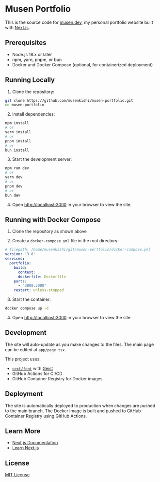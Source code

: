 # Musen Portfolio

This is the source code for [musen.dev](https://www.musen.dev), my personal portfolio website built with [Next.js](https://nextjs.org).

## Prerequisites

- Node.js 18.x or later
- npm, yarn, pnpm, or bun
- Docker and Docker Compose (optional, for containerized deployment)

## Running Locally

1. Clone the repository:
```bash
git clone https://github.com/musenkishi/musen-portfolio.git
cd musen-portfolio
```

2. Install dependencies:
```bash
npm install
# or
yarn install
# or
pnpm install
# or
bun install
```

3. Start the development server:
```bash
npm run dev
# or
yarn dev
# or
pnpm dev
# or
bun dev
```

4. Open [http://localhost:3000](http://localhost:3000) in your browser to view the site.

## Running with Docker Compose

1. Clone the repository as shown above

2. Create a `docker-compose.yml` file in the root directory:
```yaml
# filepath: /home/musenkishi/git/musen-portfolio/docker-compose.yml
version: '3.8'
services:
  portfolio:
    build:
      context: .
      dockerfile: Dockerfile
    ports:
      - "3000:3000"
    restart: unless-stopped
```

3. Start the container:
```bash
docker compose up -d
```

4. Open [http://localhost:3000](http://localhost:3000) in your browser to view the site.

## Development

The site will auto-update as you make changes to the files. The main page can be edited at `app/page.tsx`.

This project uses:
- [`next/font`](https://nextjs.org/docs/app/building-your-application/optimizing/fonts) with [Geist](https://vercel.com/font)
- GitHub Actions for CI/CD
- GitHub Container Registry for Docker images

## Deployment

The site is automatically deployed to production when changes are pushed to the main branch. The Docker image is built and pushed to GitHub Container Registry using GitHub Actions.

## Learn More

- [Next.js Documentation](https://nextjs.org/docs)
- [Learn Next.js](https://nextjs.org/learn)

## License

[MIT License](LICENSE)
